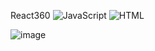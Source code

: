 React360
![JavaScript](https://img.shields.io/badge/Language-JavaScript-orange)
![HTML](https://img.shields.io/badge/Language-HTML-green)

![image](https://drive.google.com/uc?export=view&id=1ApkumcTZVkkXgAMBMdu7u9BwUYCGLHLk)
